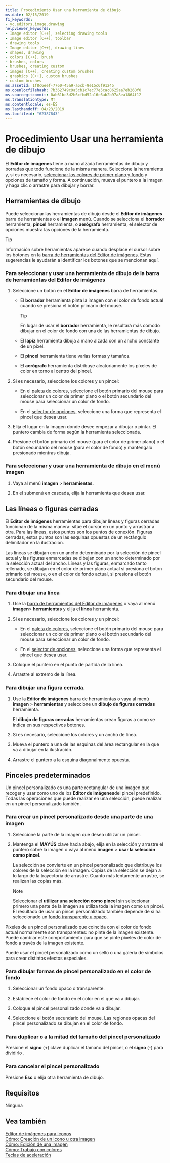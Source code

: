 ```yaml
---
title: Procedimiento Usar una herramienta de dibujo
ms.date: 02/15/2019
f1_keywords:
- vc.editors.image.drawing
helpviewer_keywords:
- Image editor [C++], selecting drawing tools
- Image editor [C++], toolbar
- drawing tools
- Image editor [C++], drawing lines
- shapes, drawing
- colors [C++], brush
- brushes, colors
- brushes, creating custom
- images [C++], creating custom brushes
- graphics [C++], custom brushes
- custom brushes
ms.assetid: 1f8c6eef-7760-45a9-a5cb-9e15c6f91245
ms.openlocfilehash: 7b362749c9a5cb1c7ec77e5cac8625aa7eb260f0
ms.sourcegitcommit: 0ab61bc3d2b6cfbd52a16c6ab2b97a8ea1864f12
ms.translationtype: MT
ms.contentlocale: es-ES
ms.lasthandoff: 04/23/2019
ms.locfileid: "62387843"
---
```

# <a name="how-to-use-a-drawing-tool"></a>Procedimiento Usar una herramienta de dibujo

El **Editor de imágenes** tiene a mano alzada herramientas de dibujo y borradas que todo funcione de la misma manera. Seleccione la herramienta y, si es necesario, [seleccionar los colores de primer plano y fondo](../windows/selecting-foreground-or-background-colors-image-editor-for-icons.md) y opciones de tamaño y forma. A continuación, mueva el puntero a la imagen y haga clic o arrastre para dibujar y borrar.

## <a name="drawing-tools"></a>Herramientas de dibujo

Puede seleccionar las herramientas de dibujo desde el **Editor de imágenes** barra de herramientas o el **imagen** menú. Cuando se selecciona el **borrador** herramienta, **pincel** herramienta, o **aerógrafo** herramienta, el selector de opciones muestra las opciones de la herramienta.

> [!TIP]
>  Información sobre herramientas aparece cuando desplace el cursor sobre los botones en la [barra de herramientas del Editor de imágenes](../windows/toolbar-image-editor-for-icons.md). Estas sugerencias le ayudarán a identificar los botones que se mencionan aquí.

### <a name="to-select-and-use-a-drawing-tool-from-the-image-editor-toolbar"></a>Para seleccionar y usar una herramienta de dibujo de la barra de herramientas del Editor de imágenes

1. Seleccione un botón en el **Editor de imágenes** barra de herramientas.

   - El **borrador** herramienta pinta la imagen con el color de fondo actual cuando se presiona el botón primario del mouse.

      > [!TIP]
      > En lugar de usar el **borrador** herramienta, le resultará más cómodo dibujar en el color de fondo con una de las herramientas de dibujo.

   - El **lápiz** herramienta dibuja a mano alzada con un ancho constante de un píxel.

   - El **pincel** herramienta tiene varias formas y tamaños.

   - El **aerógrafo** herramienta distribuye aleatoriamente los píxeles de color en torno al centro del pincel.

1. Si es necesario, seleccione los colores y un pincel:

   - En el [paleta de colores](../windows/colors-window-image-editor-for-icons.md), seleccione el botón primario del mouse para seleccionar un color de primer plano o el botón secundario del mouse para seleccionar un color de fondo.

   - En el [selector de opciones](../windows/toolbar-image-editor-for-icons.md), seleccione una forma que representa el pincel que desea usar.

1. Elija el lugar en la imagen donde desee empezar a dibujar o pintar. El puntero cambia de forma según la herramienta seleccionada.

1. Presione el botón primario del mouse (para el color de primer plano) o el botón secundario del mouse (para el color de fondo) y manténgalo presionado mientras dibuja.

### <a name="to-select-and-use-a-drawing-tool-from-the-image-menu"></a>Para seleccionar y usar una herramienta de dibujo en el menú imagen

1. Vaya al menú **imagen** > **herramientas**.

1. En el submenú en cascada, elija la herramienta que desea usar.

## <a name="lines-or-closed-figures"></a>Las líneas o figuras cerradas

El **Editor de imágenes** herramientas para dibujar líneas y figuras cerradas funcionan de la misma manera: sitúe el cursor en un punto y arrastrar a otra. Para las líneas, estos puntos son los puntos de conexión. Figuras cerradas, estos puntos son las esquinas opuestas de un rectángulo delimitador en la ilustración.

Las líneas se dibujan con un ancho determinado por la selección de pincel actual y las figuras enmarcadas se dibujan con un ancho determinado por la selección actual del ancho. Líneas y las figuras, enmarcado tanto rellenado, se dibujan en el color de primer plano actual si presiona el botón primario del mouse, o en el color de fondo actual, si presiona el botón secundario del mouse.

### <a name="to-draw-a-line"></a>Para dibujar una línea

1. Use la [barra de herramientas del Editor de imágenes](../windows/toolbar-image-editor-for-icons.md) o vaya al menú **imagen**> **herramientas** y elija el **línea** herramienta.

1. Si es necesario, seleccione los colores y un pincel:

   - En el [paleta de colores](../windows/colors-window-image-editor-for-icons.md), seleccione el botón primario del mouse para seleccionar un color de primer plano o el botón secundario del mouse para seleccionar un color de fondo.

   - En el [selector de opciones](../windows/toolbar-image-editor-for-icons.md), seleccione una forma que representa el pincel que desea usar.

1. Coloque el puntero en el punto de partida de la línea.

1. Arrastre al extremo de la línea.

### <a name="to-draw-a-closed-figure"></a>Para dibujar una figura cerrada.

1. Use la **Editor de imágenes** barra de herramientas o vaya al menú **imagen** > **herramientas** y seleccione un **dibujo de figuras cerradas** herramienta.

   El **dibujo de figuras cerradas** herramientas crean figuras a como se indica en sus respectivos botones.

1. Si es necesario, seleccione los colores y un ancho de línea.

1. Mueva el puntero a una de las esquinas del área rectangular en la que va a dibujar en la ilustración.

1. Arrastre el puntero a la esquina diagonalmente opuesta.

## <a name="custom-brushes"></a>Pinceles predeterminados

Un pincel personalizado es una parte rectangular de una imagen que recoger y usar como uno de los **Editor de imágenes**del pincel predefinido. Todas las operaciones que puede realizar en una selección, puede realizar en un pincel personalizado también.

### <a name="to-create-a-custom-brush-from-a-portion-of-an-image"></a>Para crear un pincel personalizado desde una parte de una imagen

1. Seleccione la parte de la imagen que desea utilizar un pincel.

1. Mantenga el **MAYÚS** clave hacia abajo, elija en la selección y arrastre el puntero sobre la imagen o vaya al menú **imagen** > **usar la selección como pincel**.

   La selección se convierte en un pincel personalizado que distribuye los colores de la selección en la imagen. Copias de la selección se dejan a lo largo de la trayectoria de arrastre. Cuanto más lentamente arrastre, se realizan las copias más.

   > [!NOTE]
   > Seleccionar el **utilizar una selección como pincel** sin seleccionar primero una parte de la imagen se utiliza toda la imagen como un pincel. El resultado de usar un pincel personalizado también depende de si ha seleccionado un [fondo transparente u opaco](../windows/choosing-a-transparent-or-opaque-background-image-editor-for-icons.md).

Píxeles de un pincel personalizado que coincida con el color de fondo actual normalmente son transparentes: no pinte de la imagen existente. Puede cambiar este comportamiento para que se pinte píxeles de color de fondo a través de la imagen existente.

Puede usar el pincel personalizado como un sello o una galería de símbolos para crear distintos efectos especiales.

### <a name="to-draw-custom-brush-shapes-in-the-background-color"></a>Para dibujar formas de pincel personalizado en el color de fondo

1. Seleccionar un fondo opaco o transparente.

1. Establece el color de fondo en el color en el que va a dibujar.

1. Coloque el pincel personalizado donde va a dibujar.

1. Seleccione el botón secundario del mouse. Las regiones opacas del pincel personalizado se dibujan en el color de fondo.

### <a name="to-double-or-halve-the-custom-brush-size"></a>Para duplicar o a la mitad del tamaño del pincel personalizado

Presione el **signo** (**+**) clave duplicar el tamaño del pincel, o el **signo** (**-**) para dividirlo .

### <a name="to-cancel-the-custom-brush"></a>Para cancelar el pincel personalizado

Presione **Esc** o elija otra herramienta de dibujo.

## <a name="requirements"></a>Requisitos

Ninguna

## <a name="see-also"></a>Vea también

[Editor de imágenes para iconos](../windows/image-editor-for-icons.md)<br/>
[Cómo: Creación de un icono u otra imagen](../windows/creating-an-icon-or-other-image-image-editor-for-icons.md)<br/>
[Cómo: Edición de una imagen](../windows/selecting-an-area-of-an-image-image-editor-for-icons.md)<br/>
[Cómo: Trabajo con colores](../windows/working-with-color-image-editor-for-icons.md)<br/>
[Teclas de aceleración](../windows/accelerator-keys-image-editor-for-icons.md)<br/>
